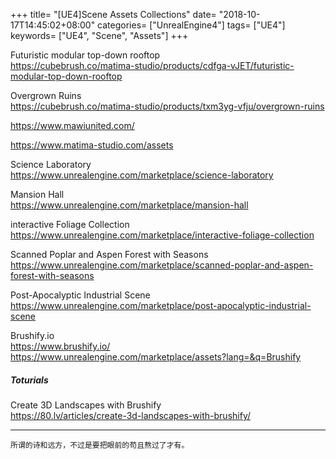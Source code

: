 +++
title= "[UE4]Scene Assets Collections"
date= "2018-10-17T14:45:02+08:00"
categories= ["UnrealEngine4"]
tags= ["UE4"]
keywords= ["UE4", "Scene", "Assets"]
+++

Futuristic modular top-down rooftop  
https://cubebrush.co/matima-studio/products/cdfga-vJET/futuristic-modular-top-down-rooftop

Overgrown Ruins  
https://cubebrush.co/matima-studio/products/txm3yg-vfju/overgrown-ruins

https://www.mawiunited.com/

https://www.matima-studio.com/assets

Science Laboratory  
https://www.unrealengine.com/marketplace/science-laboratory

Mansion Hall  
https://www.unrealengine.com/marketplace/mansion-hall

interactive Foliage Collection  
https://www.unrealengine.com/marketplace/interactive-foliage-collection

Scanned Poplar and Aspen Forest with Seasons  
https://www.unrealengine.com/marketplace/scanned-poplar-and-aspen-forest-with-seasons

Post-Apocalyptic Industrial Scene  
https://www.unrealengine.com/marketplace/post-apocalyptic-industrial-scene

Brushify.io  
https://www.brushify.io/
https://www.unrealengine.com/marketplace/assets?lang=&q=Brushify

##### Toturials

Create 3D Landscapes with Brushify  
https://80.lv/articles/create-3d-landscapes-with-brushify/

***
`所谓的诗和远方，不过是要把眼前的苟且熬过了才有。`